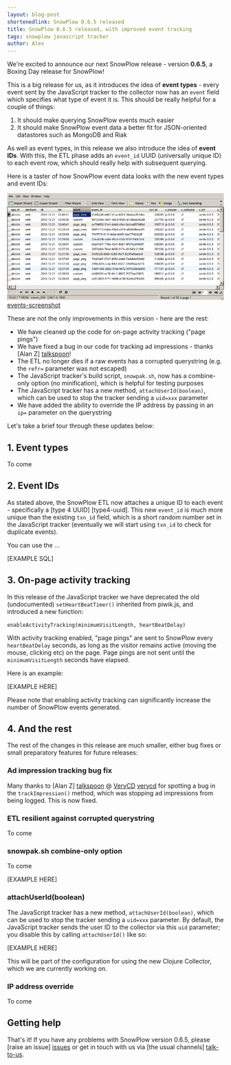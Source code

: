 ```yaml
---
layout: blog-post
shortenedlink: SnowPlow 0.6.5 released
title: SnowPlow 0.6.5 released, with improved event tracking
tags: snowplow javascript tracker
author: Alex
---
```


We're excited to announce our next SnowPlow release - version **0.6.5**, a Boxing Day release for SnowPlow!

This is a big release for us, as it introduces the idea of **event types** - every event sent by the JavaScript tracker to the collector now has an `event` field which specifies what type of event it is. This should be really helpful for a couple of things:

1. It should make querying SnowPlow events much easier
2. It should make SnowPlow event data a better fit for JSON-oriented datastores such as MongoDB and Riak

As well as event types, in this release we also introduce the idea of **event IDs**. With this, the ETL phase adds an `event_id` UUID (universally unique ID) to each event row, which should really help with subsequent querying.

Here is a taster of how SnowPlow event data looks with the new event types and event IDs:

![events-screenshot] [events-screenshot]

These are not the only improvements in this version - here are the rest:

* We have cleaned up the code for on-page activity tracking ("page pings")
* We have fixed a bug in our code for tracking ad impressions - thanks [Alan Z] [talkspoon]!
* The ETL no longer dies if a raw events has a corrupted querystring (e.g. the `refr=` parameter was not escaped)
* The JavaScript tracker's build script, `snowpak.sh`, now has a combine-only option (no minification), which is helpful for testing purposes
* The JavaScript tracker has a new method, `attachUserId(boolean)`, which can be used to stop the tracker sending a `uid=xxx` parameter
* We have added the ability to override the IP address by passing in an `ip=` parameter on the querystring

Let's take a brief tour through these updates below:

<!--more-->

## 1. Event types

To come

## 2. Event IDs

As stated above, the SnowPlow ETL now attaches a unique ID to each event - specifically a [type 4 UUID] [type4-uuid]. This new `event_id` is much more unique than the existing `txn_id` field, which is a short random number set in the JavaScript tracker (eventually we will start using `txn_id` to check for duplicate events).

You can use the ...

[EXAMPLE SQL]

## 3. On-page activity tracking

In this release of the JavaScript tracker we have deprecated the old (undocumented) `setHeartBeatTimer()` inherited from piwik.js, and introduced a new function:

    enableActivityTracking(minimumVisitLength, heartBeatDelay)

With activity tracking enabled, "page pings" are sent to SnowPlow every `heartBeatDelay` seconds, as long as the visitor remains active (moving the mouse, clicking etc) on the page. Page pings are not sent until the `minimumVisitLength` seconds have elapsed.

Here is an example:

[EXAMPLE HERE]

Please note that enabling activity tracking can significantly increase the number of SnowPlow events generated.

## 4. And the rest

The rest of the changes in this release are much smaller, either bug fixes or small preparatory features for future releases:

### Ad impression tracking bug fix

Many thanks to [Alan Z] [talkspoon] @ [VeryCD] [verycd] for spotting a bug in the `trackImpression()` method, which was stopping ad impressions from being logged. This is now fixed.

### ETL resilient against corrupted querystring

To come

### snowpak.sh combine-only option

To come

[EXAMPLE HERE]

### attachUserId(boolean)

The JavaScript tracker has a new method, `attachUserId(boolean)`, which can be used to stop the tracker sending a `uid=xxx` parameter. By default, the JavaScript tracker sends the user ID to the collector via this `uid` parameter; you disable this by calling `attachUserId()` like so:

[EXAMPLE HERE]

This will be part of the configuration for using the new Clojure Collector, which we are currently working on.

### IP address override

To come


## Getting help

That's it! If you have any problems with SnowPlow version 0.6.5, please [raise an issue] [issues] or get in touch with us via [the usual channels] [talk-to-us].

[events-screenshot]: /static/img/blog/2012/event_and_event_id_fields.png
[talkspoon]: https://github.com/talkspoon
[verycd]: http://www.verycd.com

[issues]: https://github.com/snowplow/snowplow/issues
[talk-to-us]: https://github.com/snowplow/snowplow/wiki/Talk-to-us